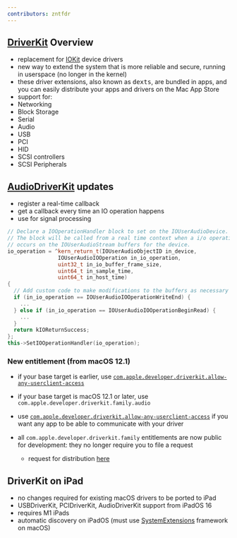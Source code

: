 ```yaml
---
contributors: zntfdr
---
```


## [DriverKit][dk] Overview

- replacement for [IOKit][ik] device drivers
- new way to extend the system that is more reliable and secure, running in userspace (no longer in the kernel)
- these driver extensions, also known as <kbd>dexts</kbd>, are bundled in apps, and you can easily distribute your apps and drivers on the Mac App Store
- support for:
 - Networking 
 - Block Storage
 - Serial
 - Audio
 - USB
 - PCI
 - HID
 - SCSI controllers
 - SCSI Peripherals

## [AudioDriverKit][ak] updates

- register a real-time callback
- get a callback every time an IO operation happens
- use for signal processing

```c++
// Declare a IOOperationHandler block to set on the IOUserAudioDevice.
// The block will be called from a real time context when a i/o operation
// occurs on the IOUserAudioStream buffers for the device.
io_operation = ^kern_return_t(IOUserAudioObjectID in_device,
                IOUserAudioIOOperation in_io_operation,
                uint32_t in_io_buffer_frame_size,
                uint64_t in_sample_time,
                uint64_t in_host_time)
{
  // Add custom code to make modifications to the buffers as necessary
  if (in_io_operation == IOUserAudioIOOperationWriteEnd) {
    ...
  } else if (in_io_operation == IOUserAudioIOOperationBeginRead) {
    ...
  }
  return kIOReturnSuccess;
};
this->SetIOOperationHandler(io_operation);
```

### New entitlement (from macOS 12.1)

- if your base target is earlier, use [`com.apple.developer.driverkit.allow-any-userclient-access`][oldEnt]
- if your base target is macOS 12.1 or later, use `com.apple.developer.driverkit.family.audio`

- use [`com.apple.developer.driverkit.allow-any-userclient-access`][oldEnt] if you want any app to be able to communicate with your driver
- all `com.apple.developer.driverkit.family` entitlements are now public for development: they no longer require you to file a request
  - request for distribution [here](https://developer.apple.com/contact/request/system-extension)

## DriverKit on iPad

- no changes required for existing macOS drivers to be ported to iPad
- USBDriverKit, PCIDriverKit, AudioDriverKit support from iPadOS 16
- requires M1 iPads
- automatic discovery on iPadOS (must use [SystemExtensions][se] framework on macOS)

[dk]: https://developer.apple.com/documentation/driverkit
[ik]: https://developer.apple.com/documentation/iokit
[ak]: https://developer.apple.com/documentation/audiodriverkit
[oldEnt]: https://developer.apple.com/documentation/bundleresources/entitlements/com_apple_developer_driverkit_userclient-access
[se]: https://developer.apple.com/documentation/SystemExtensions